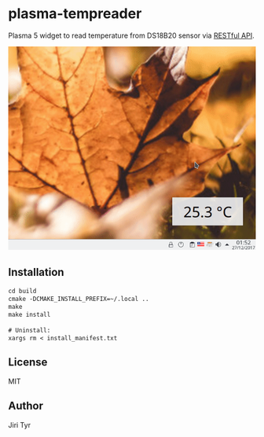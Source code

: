 plasma-tempreader
=================

Plasma 5 widget to read temperature from DS18B20 sensor via [RESTful
API](https://github.com/jtyr/tempreader).

![Demo](https://raw.githubusercontent.com/jtyr/plasma-tempreader/master/images/demo.gif "Demo")


Installation
------------

```
cd build
cmake -DCMAKE_INSTALL_PREFIX=~/.local ..
make
make install

# Uninstall:
xargs rm < install_manifest.txt
```

License
-------

MIT


Author
------

Jiri Tyr
